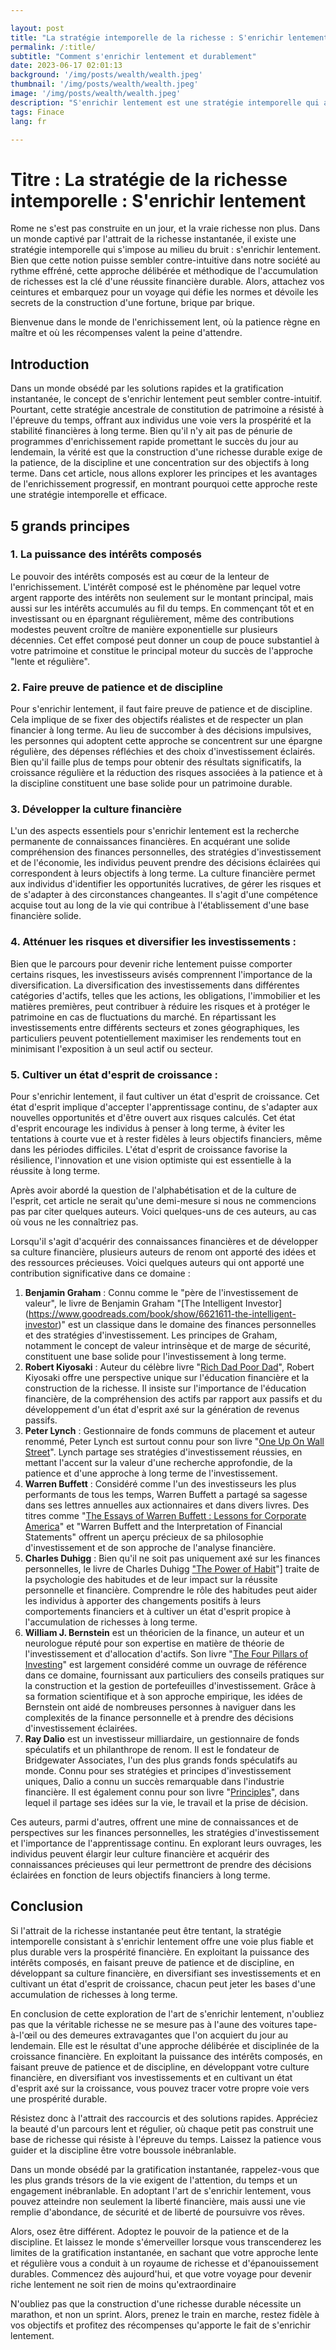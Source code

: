 ```yaml
---

layout: post 
title: "La stratégie intemporelle de la richesse : S'enrichir lentement"
permalink: /:title/ 
subtitle: "Comment s'enrichir lentement et durablement"
date: 2023-06-17 02:01:13 
background: '/img/posts/wealth/wealth.jpeg'
thumbnail: '/img/posts/wealth/wealth.jpeg'
image: '/img/posts/wealth/wealth.jpeg'
description: "S'enrichir lentement est une stratégie intemporelle qui a résisté à l'épreuve du temps. Apprenez à vous enrichir lentement et à construire une richesse durable."
tags: Finace
lang: fr

---
```



# Titre : La stratégie de la richesse intemporelle : S'enrichir lentement

Rome ne s'est pas construite en un jour, et la vraie richesse non plus. Dans un monde captivé par l'attrait de la richesse instantanée, il existe une stratégie intemporelle qui s'impose au milieu du bruit : s'enrichir lentement. Bien que cette notion puisse sembler contre-intuitive dans notre société au rythme effréné, cette approche délibérée et méthodique de l'accumulation de richesses est la clé d'une réussite financière durable. Alors, attachez vos ceintures et embarquez pour un voyage qui défie les normes et dévoile les secrets de la construction d'une fortune, brique par brique.

Bienvenue dans le monde de l'enrichissement lent, où la patience règne en maître et où les récompenses valent la peine d'attendre.

## Introduction

Dans un monde obsédé par les solutions rapides et la gratification instantanée, le concept de s'enrichir lentement peut sembler contre-intuitif. Pourtant, cette stratégie ancestrale de constitution de patrimoine a résisté à l'épreuve du temps, offrant aux individus une voie vers la prospérité et la stabilité financières à long terme. Bien qu'il n'y ait pas de pénurie de programmes d'enrichissement rapide promettant le succès du jour au lendemain, la vérité est que la construction d'une richesse durable exige de la patience, de la discipline et une concentration sur des objectifs à long terme. Dans cet article, nous allons explorer les principes et les avantages de l'enrichissement progressif, en montrant pourquoi cette approche reste une stratégie intemporelle et efficace.

## 5 grands principes

### 1. La puissance des intérêts composés

Le pouvoir des intérêts composés est au cœur de la lenteur de l'enrichissement. L'intérêt composé est le phénomène par lequel votre argent rapporte des intérêts non seulement sur le montant principal, mais aussi sur les intérêts accumulés au fil du temps. En commençant tôt et en investissant ou en épargnant régulièrement, même des contributions modestes peuvent croître de manière exponentielle sur plusieurs décennies. Cet effet composé peut donner un coup de pouce substantiel à votre patrimoine et constitue le principal moteur du succès de l'approche "lente et régulière".

### 2. Faire preuve de patience et de discipline

Pour s'enrichir lentement, il faut faire preuve de patience et de discipline. Cela implique de se fixer des objectifs réalistes et de respecter un plan financier à long terme. Au lieu de succomber à des décisions impulsives, les personnes qui adoptent cette approche se concentrent sur une épargne régulière, des dépenses réfléchies et des choix d'investissement éclairés. Bien qu'il faille plus de temps pour obtenir des résultats significatifs, la croissance régulière et la réduction des risques associées à la patience et à la discipline constituent une base solide pour un patrimoine durable.

### 3. Développer la culture financière

L'un des aspects essentiels pour s'enrichir lentement est la recherche permanente de connaissances financières. En acquérant une solide compréhension des finances personnelles, des stratégies d'investissement et de l'économie, les individus peuvent prendre des décisions éclairées qui correspondent à leurs objectifs à long terme. La culture financière permet aux individus d'identifier les opportunités lucratives, de gérer les risques et de s'adapter à des circonstances changeantes. Il s'agit d'une compétence acquise tout au long de la vie qui contribue à l'établissement d'une base financière solide.

### 4. Atténuer les risques et diversifier les investissements :

Bien que le parcours pour devenir riche lentement puisse comporter certains risques, les investisseurs avisés comprennent l'importance de la diversification. La diversification des investissements dans différentes catégories d'actifs, telles que les actions, les obligations, l'immobilier et les matières premières, peut contribuer à réduire les risques et à protéger le patrimoine en cas de fluctuations du marché. En répartissant les investissements entre différents secteurs et zones géographiques, les particuliers peuvent potentiellement maximiser les rendements tout en minimisant l'exposition à un seul actif ou secteur.

### 5. Cultiver un état d'esprit de croissance :

Pour s'enrichir lentement, il faut cultiver un état d'esprit de croissance. Cet état d'esprit implique d'accepter l'apprentissage continu, de s'adapter aux nouvelles opportunités et d'être ouvert aux risques calculés. Cet état d'esprit encourage les individus à penser à long terme, à éviter les tentations à courte vue et à rester fidèles à leurs objectifs financiers, même dans les périodes difficiles. L'état d'esprit de croissance favorise la résilience, l'innovation et une vision optimiste qui est essentielle à la réussite à long terme.

Après avoir abordé la question de l'alphabétisation et de la culture de l'esprit, cet article ne serait qu'une demi-mesure si nous ne commencions pas par citer quelques auteurs. Voici quelques-uns de ces auteurs, au cas où vous ne les connaîtriez pas.

Lorsqu'il s'agit d'acquérir des connaissances financières et de développer sa culture financière, plusieurs auteurs de renom ont apporté des idées et des ressources précieuses. Voici quelques auteurs qui ont apporté une contribution significative dans ce domaine :

1. **Benjamin Graham** : Connu comme le "père de l'investissement de valeur", le livre de Benjamin Graham "[The Intelligent Investor] (https://www.goodreads.com/book/show/6621611-the-intelligent-investor)" est un classique dans le domaine des finances personnelles et des stratégies d'investissement. Les principes de Graham, notamment le concept de valeur intrinsèque et de marge de sécurité, constituent une base solide pour l'investissement à long terme.
2. **Robert Kiyosaki** : Auteur du célèbre livre "[Rich Dad Poor Dad](https://www.goodreads.com/book/show/69571.Rich_Dad_Poor_Dad?from_search=true&from_srp=true&qid=Jd8aHBOJ8z&rank=1)", Robert Kiyosaki offre une perspective unique sur l'éducation financière et la construction de la richesse. Il insiste sur l'importance de l'éducation financière, de la compréhension des actifs par rapport aux passifs et du développement d'un état d'esprit axé sur la génération de revenus passifs.
3. **Peter Lynch** : Gestionnaire de fonds communs de placement et auteur renommé, Peter Lynch est surtout connu pour son livre "[One Up On Wall Street](https://www.goodreads.com/book/show/762462.One_Up_On_Wall_Street?ref=nav_sb_ss_1_21)". Lynch partage ses stratégies d'investissement réussies, en mettant l'accent sur la valeur d'une recherche approfondie, de la patience et d'une approche à long terme de l'investissement.
4. **Warren Buffett** : Considéré comme l'un des investisseurs les plus performants de tous les temps, Warren Buffett a partagé sa sagesse dans ses lettres annuelles aux actionnaires et dans divers livres. Des titres comme "[The Essays of Warren Buffett : Lessons for Corporate America](https://www.goodreads.com/book/show/145565.The_Essays_of_Warren_Buffett_?ref=nav_sb_ss_1_59)" et "Warren Buffett and the Interpretation of Financial Statements" offrent un aperçu précieux de sa philosophie d'investissement et de son approche de l'analyse financière.
5. **Charles Duhigg** : Bien qu'il ne soit pas uniquement axé sur les finances personnelles, le livre de Charles Duhigg ["The Power of Habit](https://www.goodreads.com/book/show/12609433-the-power-of-habit?ref=nav_sb_ss_1_19)"] traite de la psychologie des habitudes et de leur impact sur la réussite personnelle et financière. Comprendre le rôle des habitudes peut aider les individus à apporter des changements positifs à leurs comportements financiers et à cultiver un état d'esprit propice à l'accumulation de richesses à long terme.
6. **William J. Bernstein** est un théoricien de la finance, un auteur et un neurologue réputé pour son expertise en matière de théorie de l'investissement et d'allocation d'actifs. Son livre "[The Four Pillars of Investing](https://www.goodreads.com/book/show/79351.The_Four_Pillars_of_Investing?ref=nav_sb_ss_2_16)" est largement considéré comme un ouvrage de référence dans ce domaine, fournissant aux particuliers des conseils pratiques sur la construction et la gestion de portefeuilles d'investissement. Grâce à sa formation scientifique et à son approche empirique, les idées de Bernstein ont aidé de nombreuses personnes à naviguer dans les complexités de la finance personnelle et à prendre des décisions d'investissement éclairées.
7. **Ray Dalio** est un investisseur milliardaire, un gestionnaire de fonds spéculatifs et un philanthrope de renom. Il est le fondateur de Bridgewater Associates, l'un des plus grands fonds spéculatifs au monde. Connu pour ses stratégies et principes d'investissement uniques, Dalio a connu un succès remarquable dans l'industrie financière. Il est également connu pour son livre "[Principles](https://www.goodreads.com/book/show/34536488-principles?ref=nav_sb_ss_1_10)", dans lequel il partage ses idées sur la vie, le travail et la prise de décision.

Ces auteurs, parmi d'autres, offrent une mine de connaissances et de perspectives sur les finances personnelles, les stratégies d'investissement et l'importance de l'apprentissage continu. En explorant leurs ouvrages, les individus peuvent élargir leur culture financière et acquérir des connaissances précieuses qui leur permettront de prendre des décisions éclairées en fonction de leurs objectifs financiers à long terme.

## Conclusion

Si l'attrait de la richesse instantanée peut être tentant, la stratégie intemporelle consistant à s'enrichir lentement offre une voie plus fiable et plus durable vers la prospérité financière. En exploitant la puissance des intérêts composés, en faisant preuve de patience et de discipline, en développant sa culture financière, en diversifiant ses investissements et en cultivant un état d'esprit de croissance, chacun peut jeter les bases d'une accumulation de richesses à long terme.

En conclusion de cette exploration de l'art de s'enrichir lentement, n'oubliez pas que la véritable richesse ne se mesure pas à l'aune des voitures tape-à-l'œil ou des demeures extravagantes que l'on acquiert du jour au lendemain. Elle est le résultat d'une approche délibérée et disciplinée de la croissance financière. En exploitant la puissance des intérêts composés, en faisant preuve de patience et de discipline, en développant votre culture financière, en diversifiant vos investissements et en cultivant un état d'esprit axé sur la croissance, vous pouvez tracer votre propre voie vers une prospérité durable.

Résistez donc à l'attrait des raccourcis et des solutions rapides. Appréciez la beauté d'un parcours lent et régulier, où chaque petit pas construit une base de richesse qui résiste à l'épreuve du temps. Laissez la patience vous guider et la discipline être votre boussole inébranlable.

Dans un monde obsédé par la gratification instantanée, rappelez-vous que les plus grands trésors de la vie exigent de l'attention, du temps et un engagement inébranlable. En adoptant l'art de s'enrichir lentement, vous pouvez atteindre non seulement la liberté financière, mais aussi une vie remplie d'abondance, de sécurité et de liberté de poursuivre vos rêves.

Alors, osez être différent. Adoptez le pouvoir de la patience et de la discipline. Et laissez le monde s'émerveiller lorsque vous transcenderez les limites de la gratification instantanée, en sachant que votre approche lente et régulière vous a conduit à un royaume de richesse et d'épanouissement durables. Commencez dès aujourd'hui, et que votre voyage pour devenir riche lentement ne soit rien de moins qu'extraordinaire

N'oubliez pas que la construction d'une richesse durable nécessite un marathon, et non un sprint. Alors, prenez le train en marche, restez fidèle à vos objectifs et profitez des récompenses qu'apporte le fait de s'enrichir lentement.